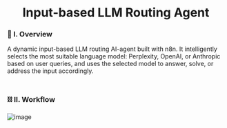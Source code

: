 <div align="center">
  <h1>Input-based LLM Routing Agent</h1>
</div>

### 🧐 I. Overview

A dynamic input-based LLM routing AI-agent built with n8n. It intelligently selects the most suitable language model: Perplexity, OpenAI, or Anthropic based on user queries, and uses the selected model to answer, solve, or address the input accordingly.
<br><br>
##

### ⛓️ II. Workflow
![image](https://github.com/user-attachments/assets/55a7af33-5bed-456d-be59-c1d3f6a7d100)





